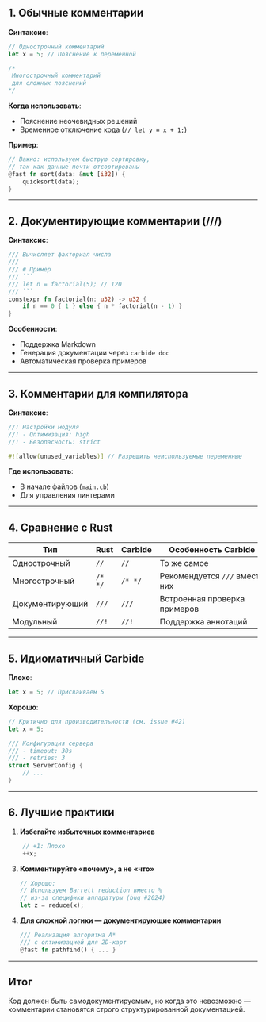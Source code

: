 
## **1. Обычные комментарии**

**Синтаксис**:
```rust
// Однострочный комментарий
let x = 5; // Пояснение к переменной

/*
 Многострочный комментарий
 для сложных пояснений
*/
```

**Когда использовать**:
- Пояснение неочевидных решений
- Временное отключение кода (`// let y = x + 1;`)

**Пример**:
```rust
// Важно: используем быструю сортировку, 
// так как данные почти отсортированы
@fast fn sort(data: &mut [i32]) {
    quicksort(data);
}
```

---

## **2. Документирующие комментарии (///)**

**Синтаксис**:
```rust
/// Вычисляет факториал числа
/// 
/// # Пример
/// ```
/// let n = factorial(5); // 120
/// ```
constexpr fn factorial(n: u32) -> u32 {
    if n == 0 { 1 } else { n * factorial(n - 1) }
}

```

**Особенности**:
- Поддержка Markdown
- Генерация документации через `carbide doc`
- Автоматическая проверка примеров

---

## **3. Комментарии для компилятора**

**Синтаксис**:
```rust
//! Настройки модуля
//! - Оптимизация: high
//! - Безопасность: strict

#![allow(unused_variables)] // Разрешить неиспользуемые переменные
```

**Где использовать**:
- В начале файлов (`main.cb`)
- Для управления линтерами

---

## **4. Сравнение с Rust**

|Тип|Rust|Carbide|Особенность Carbide|
|---|---|---|---|
|Однострочный|`//`|`//`|То же самое|
|Многострочный|`/* */`|`/* */`|Рекомендуется `///` вместо них|
|Документирующий|`///`|`///`|Встроенная проверка примеров|
|Модульный|`//!`|`//!`|Поддержка аннотаций|

---

## **5. Идиоматичный Carbide**

**Плохо**:
```rust
let x = 5; // Присваиваем 5
```

**Хорошо**:
```rust
// Критично для производительности (см. issue #42)
let x = 5; 

/// Конфигурация сервера
/// - timeout: 30s
/// - retries: 3
struct ServerConfig {
    // ...
}
```

---

## **6. Лучшие практики**

1. **Избегайте избыточных комментариев**
```rust
	// +1: Плохо
	++x;
```
    
3. **Комментируйте «почему», а не «что»**
    ```rust
	// Хорошо:
    // Используем Barrett reduction вместо % 
    // из-за специфики аппаратуры (bug #2024)
    let z = reduce(x);
	```
    
4. **Для сложной логики — документирующие комментарии**
    ```rust
    /// Реализация алгоритма A* 
    /// с оптимизацией для 2D-карт
    @fast fn pathfind() { ... }
    ```
    

---

## **Итог**  
Код должен быть самодокументируемым, но когда это невозможно — комментарии становятся строго структурированной документацией.